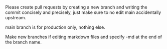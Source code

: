 Please create pull requests by creating a new branch and writing the commit concisely and precisely, just make sure to no edit main accidentally upstream.

main branch is for production only, nothing else.

Make new branches if editing markdown files and specify -md at the end of the branch name.
